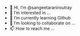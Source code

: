 - 👋 Hi, I’m @sangeetaraniroutray
- 👀 I’m interested in ...
- 🌱 I’m currently learning Github
- 💞️ I’m looking to collaborate on ...
- 📫 How to reach me ...

<!---
sangeetaraniroutray/sangeetaraniroutray is a ✨ special ✨ repository because its `README.md` (this file) appears on your GitHub profile.
You can click the Preview link to take a look at your changes.
--->

